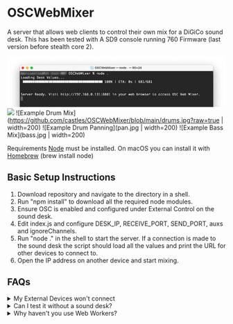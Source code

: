 # OSCWebMixer
A server that allows web clients to control their own mix for a DiGiCo sound desk. This has been tested with A SD9 console running 760 Firmware (last version before stealth core 2).

![Example Server](terminal.jpg)
![](https://gyazo.com/eb5c5741b6a9a16c692170a41a49c858.png)
![Example Drum Mix](https://github.com/castles/OSCWebMixer/blob/main/drums.jpg?raw=true | width=200)
![Example Drum Panning](pan.jpg | width=200)
![Example Bass Mix](bass.jpg | width=200)

Requirements
[Node](https://nodejs.org/en/download/) must be installed. On macOS you can install it with [Homebrew](https://brew.sh/) (brew install node)

## Basic Setup Instructions
1. Download repository and navigate to the directory in a shell.
2. Run "npm install" to download all the required node modules.
3. Ensure OSC is enabled and configured under External Control on the sound desk.
4. Edit index.js and configure DESK_IP, RECEIVE_PORT, SEND_PORT, auxs and ignoreChannels.
5. Run "node ." in the shell to start the server. If a connection is made to the sound desk the script should load all the values and print the URL for other devices to connect to.
6. Open the IP address on another device and start mixing. 

## FAQs
<details>
  <summary>My External Devices won't connect</summary>
  Ensure the server is running and the devices are connected on the same network.
</details>
<details>
  <summary>Can I test it without a sound desk?</summary>
  Yes, type "node . skip" when running the server.
</details>
<details>
  <summary>Why haven't you use Web Workers?</summary>
  Web workers require HTTPS to be enabled and that would be too much mucking around to get it working on clients. Feel free to reach out if you can come up with a nice way for this to work.
</details>
